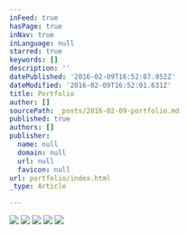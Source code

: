 ```yaml
---
inFeed: true
hasPage: true
inNav: true
inLanguage: null
starred: true
keywords: []
description: ''
datePublished: '2016-02-09T16:52:07.952Z'
dateModified: '2016-02-09T16:52:01.631Z'
title: Portfolio
author: []
sourcePath: _posts/2016-02-09-portfolio.md
published: true
authors: []
publisher:
  name: null
  domain: null
  url: null
  favicon: null
url: portfolio/index.html
_type: Article

---
```

![](https://the-grid-user-content.s3-us-west-2.amazonaws.com/55ca6d94-f7bc-41c5-ba66-2e7b1f028b48.jpg)
![](https://s3-us-west-2.amazonaws.com/the-grid-img/p/1d0e48949c4ce2d2546e6cc84c48377fc2b2fe62.jpg)
![](https://s3-us-west-2.amazonaws.com/the-grid-img/p/375fa53d7c7384bfcb6d01986c8cedd39b9db72f.jpg)
![](https://the-grid-user-content.s3-us-west-2.amazonaws.com/c62c7938-55c5-45c6-be6b-81da91560d0e.jpg)
![](https://s3-us-west-2.amazonaws.com/the-grid-img/p/46a26720ad97244d41e1f8412ad8a4ec2873a8c0.jpg)